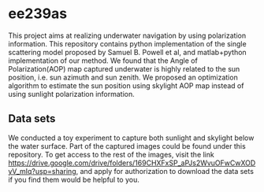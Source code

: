 # ee239as
This project aims at realizing underwater navigation by using polarization information. This repository contains python implementation of the single scattering model proposed by Samuel B. Powell et al, and matlab+python implementation of our method. We found that the Angle of Polarization(AOP) map captured underwater is highly related to the sun position, i.e. sun azimuth and sun zenith. We proposed an optimization algorithm to estimate the sun position using skylight AOP map instead of using sunlight polarization information. 

## Data sets
We conducted a toy experiment to capture both sunlight and skylight below the water surface. Part of the captured images could be found under this repository. To get access to the rest of the images, visit the link https://drive.google.com/drive/folders/169CHXFxSP_aPJs2WvuOFwCwXODyV_mIq?usp=sharing, and apply for authorization to download the data sets if you find them would be helpful to you. 
